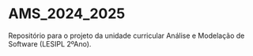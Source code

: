 # AMS_2024_2025
Repositório para o projeto da unidade curricular Análise e Modelação de Software (LESIPL 2ºAno).
